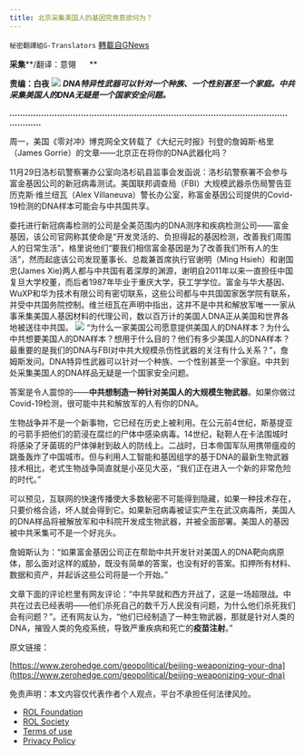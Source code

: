 ```yaml
---
title: 北京采集美国人的基因究竟意欲何为？
---
```

`秘密翻譯組G-Translators` [轉載自GNews](https://gnews.org/zh-hans/1754628/)

**采集****/翻译：意翎      **

**责编：白夜**
![](https://assets.gnews.org/wp-content/uploads/2021/12/image-731.png)
***DNA特异性武器可以针对一个种族、一个性别甚至一个家庭。中共采集美国人的DNA无疑是一个国家安全问题。***

***………………………………………………………………………………………………………***

周一，美国《零对冲》博克网全文转载了《大纪元时报》刊登的詹姆斯·格里（James Gorrie）的文章——北京正在将你的DNA武器化吗？

11月29日洛杉矶警察署办公室向洛杉矶县监事会发函说：洛杉矶警察署不会参与富金基因公司的新冠病毒测试。美国联邦调查局（FBI）大规模武器杀伤局警告亚历克斯·维兰纽瓦（Alex Villaneuva）警长办公室，称富金基因公司提供的Covid-19检测的DNA样本可能会与中共国共享。

委托进行新冠病毒检测的公司是全美范围内的DNA测序和疾病检测公司——富金基因，该公司官网称其使命是“开发灵活的、负担得起的基因检测，改善我们周围人的日常生活”，格里说他们“要我们相信富金基因是为了改善我们所有人的生活”，然而起底该公司发现董事长、总裁兼首席执行官谢明（Ming Hsieh）和谢国忠(James Xie)两人都与中共国有着深厚的渊源，谢明自2011年以来一直担任中国复旦大学校董，而后者1987年毕业于重庆大学，获工学学位。富金与华大基因、WuXP和华为技术有限公司有密切联系，这些公司都与中共国国家医学院有联系，并受中共国务院控制。维兰纽瓦在声明中指出，这并不是中共和解放军唯一一家从事釆集美国人基因材料的代理公司，数以百万计的美国人DNA正从美国和世界各地被送往中共国。
![](https://assets.gnews.org/wp-content/uploads/2021/12/image-732.png)
“为什么一家美国公司愿意提供美国人的DNA样本？为什么中共想要美国人的DNA样本？想用于什么目的？他们有多少美国人的DNA样本？最重要的是我们的DNA与FBI对中共大规模杀伤性武器的关注有什么关系？”，詹姆斯发问。DNA特异性武器可以针对一个种族、一个性别甚至一个家庭。中共到处采集美国人的DNA样品无疑是一个国家安全问题。

答案是令人震惊的——**中共想制造一种针对美国人的大规模生物武器**。如果你做过Covid-19检测，很可能中共和解放军的人有你的DNA。

生物战争并不是一个新事物，它已经在历史上被利用。在公元前4世纪，斯基提亚的弓箭手把他们的箭浸在腐烂的尸体中感染病毒。14世纪，鞑靼人在卡法围城时将感染了牙菌斑的尸体弹射到敌人的防线上。二战时，日本帝国军队用携带瘟疫的跳蚤轰炸了中国城市。但与利用人工智能和基因组学的基于DNA的最新生物武器技术相比，老式生物战争简直就是小巫见大巫，“我们正在进入一个新的非常危险的时代。”

可以预见，互联网的快速传播使大多数秘密不可能得到隐藏，如果一种技术存在，只要价格合适，坏人就会得到它。如果新冠病毒被证实产生在武汉病毒所，美国人的DNA样品将被解放军和中科院开发成生物武器，并被全面部署。美国人的基因被中共釆集可不是一个好兆头。

詹姆斯认为：“如果富金基因公司正在帮助中共开发针对美国人的DNA靶向病原体，那么面对这样的威胁，既没有简单的答案，也没有好的答案。扣押所有材料、数据和资产，并起诉这些公司将是一个开始。”

文章下面的评论栏里有网友评论：“中共早就和西方开战了，这是一场超限战。中共在过去已经表明——他们杀死自己的数千万人民没有问题，为什么他们杀死我们会有问题？”。还有网友认为，“他们已经制造了一种生物武器，那就是针对人类的DNA，摧毁人类的免疫系统，导致严重疾病和死亡的**疫苗注射**。”

原文链接：

[https://www.zerohedge.com/geopolitical/beijing-weaponizing-your-dna](https://www.zerohedge.com/geopolitical/beijing-weaponizing-your-dna)

 

免责声明：本文内容仅代表作者个人观点，平台不承担任何法律风险。

- [ROL Foundation](https://rolfoundation.org/)
- [ROL Society](https://rolsociety.org/)
- [Terms of use](https://gnews.org/terms-of-use-3/)
- [Privacy Policy](https://gnews.org/privacy-policy/)
